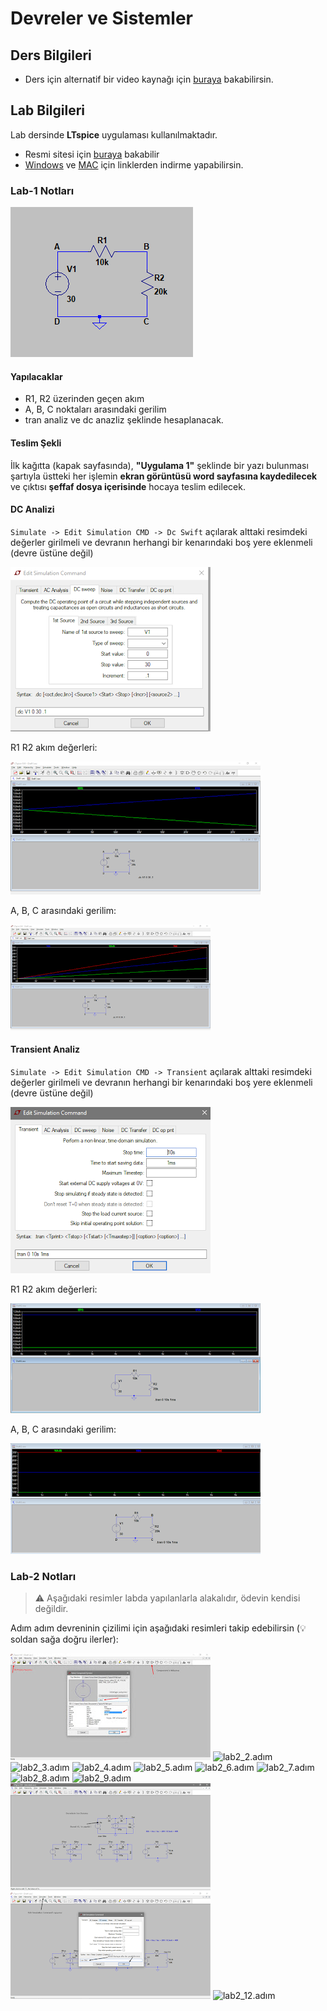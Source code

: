 # Devreler ve Sistemler <!-- omit in toc -->

## Ders Bilgileri

- Ders için alternatif bir video kaynağı için [buraya][Devreler ve Sistemler - Youtube] bakabilirsin.

## Lab Bilgileri

Lab dersinde **LTspice** uygulaması kullanılmaktadır.

- Resmi sitesi için [buraya][LTspice Website] bakabilir
- [Windows][LTspice Windows] ve [MAC][LTspice MAC] için linklerden indirme yapabilirsin.

### Lab-1 Notları

![devre](../../res/devre.png)

#### Yapılacaklar

- R1, R2 üzerinden geçen akım
- A, B, C noktaları arasındaki gerilim
- tran analiz ve dc anazliz şeklinde hesaplanacak.

#### Teslim Şekli

İlk kağıtta (kapak sayfasında), **"Uygulama 1"** şeklinde bir yazı bulunması şartıyla üstteki her işlemin **ekran görüntüsü word sayfasına kaydedilecek** ve çıktısı **şeffaf dosya içerisinde** hocaya teslim edilecek.

#### DC Analizi

`Simulate -> Edit Simulation CMD -> Dc Swift` açılarak alttaki resimdeki değerler girilmeli ve devranın herhangi bir kenarındaki boş yere eklenmeli (devre üstüne değil)

![dc_ayarlama](../../res/dc&#32;ayarlanma.png)

R1 R2 akım değerleri:

![Akım R1,R2](../../res/Akım&#32;R1,R2.png)

A, B, C arasındaki gerilim:

![Volt A,B,C](../../res/Volt&#32;A,B,C.png)

#### Transient Analiz

`Simulate -> Edit Simulation CMD -> Transient` açılarak alttaki resimdeki değerler girilmeli ve devranın herhangi bir kenarındaki boş yere eklenmeli (devre üstüne değil)

![transient1](../../res/transient1.png)

R1 R2 akım değerleri:

![trans_r1_r2](../../res/trans_r1_r2.png)

A, B, C arasındaki gerilim:

![trans_a_b_volt](../../res/trans_a_b_vold.png)

### Lab-2 Notları

>⚠ Aşağıdaki resimler labda yapılanlarla alakalıdır, ödevin kendisi değildir.

Adım adım devreninin çizilimi için aşağıdaki resimleri takip edebilirsin (💡 soldan sağa doğru ilerler):

![lab2_1.adım](../../res/lab2_1.adım.jpg)
![lab2_2.adım](../../res/lab2_2.adım.png)
![lab2_3.adım](../../res/lab2_3.adım.png)
![lab2_4.adım](../../res/lab2_4.adım.png)
![lab2_5.adım](../../res/lab2_5.adım.png)
![lab2_6.adım](../../res/lab2_6.adım.png)
![lab2_7.adım](../../res/lab2_7.adım.png)
![lab2_8.adım](../../res/lab2_8.adım.png)
![lab2_9.adım](../../res/lab2_9.adım.png)
![lab2_10.adım](../../res/lab2_10_adim.png)
![lab2_11.adım](../../res/lab2_11.adim.png)
![lab2_12.adım](../../res/lab2_12.adım.png)

<!-- Dinamik Bağlantılar -->
[Devreler ve Sistemler - Drive]: https://drive.google.com/open?id=1hFzfGZTCq-w1MpDH1SVxjwQ3qz0OizHN
[Devreler ve Sistemler - Youtube]: https://www.youtube.com/playlist?list=PL0UZzqYbLvEjxDfbXeLY3N1XQaD_COOWH
[LTspice Website]: http://www.linear.com/designtools/software/
[LTspice Windows]: http://ltspice.linear-tech.com/software/LTspiceXVII.exe
[LTspice MAC]: http://ltspice.linear-tech.com/LTspiceIV.dmg
